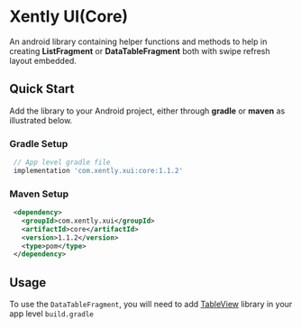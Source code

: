 # Xently UI(Core)

 An android library containing helper functions and methods to help in creating **ListFragment** or
 **DataTableFragment** both with swipe refresh layout embedded.

## Quick Start

Add the library to your Android project, either through **gradle** or **maven** as illustrated below.

### Gradle Setup

```gradle
 // App level gradle file
 implementation 'com.xently.xui:core:1.1.2'
```

### Maven Setup

```xml
 <dependency>
   <groupId>com.xently.xui</groupId>
   <artifactId>core</artifactId>
   <version>1.1.2</version>
   <type>pom</type>
 </dependency>
```

## Usage

To use the `DataTableFragment`, you will need to add [TableView](https://github.com/evrencoskun/TableView#advanced-usage)
library in your app level `build.gradle`